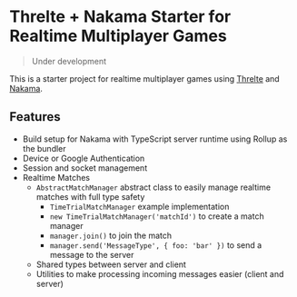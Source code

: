 # Threlte + Nakama Starter for Realtime Multiplayer Games

> Under development

This is a starter project for realtime multiplayer games using [Threlte](https://threlte.xyz) and [Nakama](https://heroiclabs.com/nakama/).

## Features

- Build setup for Nakama with TypeScript server runtime using Rollup as the bundler
- Device or Google Authentication
- Session and socket management
- Realtime Matches
  - `AbstractMatchManager` abstract class to easily manage realtime matches with full type safety
    - `TimeTrialMatchManager` example implementation
    - `new TimeTrialMatchManager('matchId')` to create a match manager
    - `manager.join()` to join the match
    - `manager.send('MessageType', { foo: 'bar' })` to send a message to the server
  - Shared types between server and client
  - Utilities to make processing incoming messages easier (client and server)
